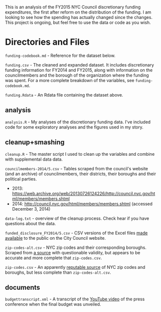This is an analysis of the FY2015 NYC Council discretionary funding expenditures, the first after reform on the distribution of the funding. I am looking to see how the spending has actually changed since the changes. This project is ongoing, but feel free to use the data or code as you wish.

# Directories and Files

```funding-codebook.md``` - Reference for the dataset below.

```funding.csv``` - The cleaned and expanded dataset. It includes discretionary funding information for FY2014 and FY2015, along with information on the councilmembers and the borough of the organization where the funding was spent. For a more complete breakdown of the variables, see ```funding-codebook.md```.

```funding.Rdata``` - An Rdata file containing the dataset above.

## analysis
```analysis.R``` - My analyses of the discretionary funding data. I've included code for some exploratory analyses and the figures used in my story.

## cleanup+smashing
```cleanup.R``` - The master script I used to clean up the variables and combine with supplemental data data.

```councilmembers-2014/5.csv``` - Tables scraped from the council's website (and an archive) of councilmembers, their districts, their boroughs and their political parties.

- 2013: https://web.archive.org/web/20130726124226/http://council.nyc.gov/html/members/members.shtml
- 2014: http://council.nyc.gov/html/members/members.shtml (accessed December 3, 2014)

```data-log.txt``` - overview of the cleanup process. Check hear if you have questions about the data.

```funded_disclosure_FY2014/5.csv``` - CSV versions of the Excel files [made available](http://council.nyc.gov/html/budget/database.shtml) to the public on the City Council website.

```zip-codes-alt.csv``` - NYC zip codes and their corresponding boroughs. Scraped from [a source](http://www.nycbynatives.com/nyc_info/new_york_city_zip_codes.php) with questionable validity, but appears to be accurate and more complete that ```zip-codes.csv```.

```zip-codes.csv``` - An apparently [reputable source](http://www.health.ny.gov/statistics/cancer/registry/appendix/neighborhoods.htm) of NYC zip codes and boroughs, but less complete than ```zip-codes-alt.csv```.

## documents
```budgettranscript.xml``` - A transcript of the [YouTube video](https://www.youtube.com/watch?v=fqHbiRyUn5I) of the press conference when the final budget was unveiled.